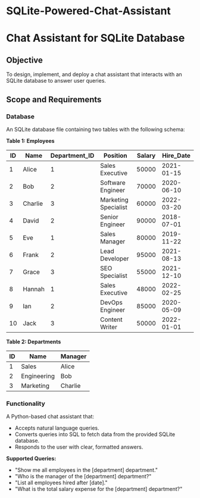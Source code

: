 # SQLite-Powered-Chat-Assistant
# Chat Assistant for SQLite Database

## Objective

To design, implement, and deploy a chat assistant that interacts with an SQLite database to answer user queries.

## Scope and Requirements

### Database

An SQLite database file containing two tables with the following schema:

**Table 1: Employees**

| ID  | Name     | Department_ID | Position            | Salary | Hire_Date  |
|-----|----------|---------------|---------------------|--------|------------|
| 1   | Alice    | 1             | Sales Executive     | 50000  | 2021-01-15|
| 2   | Bob      | 2             | Software Engineer   | 70000  | 2020-06-10|
| 3   | Charlie  | 3             | Marketing Specialist| 60000  | 2022-03-20|
| 4   | David    | 2             | Senior Engineer     | 90000  | 2018-07-01|
| 5   | Eve      | 1             | Sales Manager       | 80000  | 2019-11-22|
| 6   | Frank    | 2             | Lead Developer      | 95000  | 2021-08-13|
| 7   | Grace    | 3             | SEO Specialist      | 55000  | 2021-12-10|
| 8   | Hannah   | 1             | Sales Executive     | 48000  | 2022-02-25|
| 9   | Ian      | 2             | DevOps Engineer     | 85000  | 2020-05-09|
| 10  | Jack     | 3             | Content Writer      | 50000  | 2022-01-01|

**Table 2: Departments**

| ID | Name        | Manager |
|----|-------------|---------|
| 1  | Sales       | Alice   |
| 2  | Engineering | Bob     |
| 3  | Marketing   | Charlie |

### Functionality

A Python-based chat assistant that:

- Accepts natural language queries.
- Converts queries into SQL to fetch data from the provided SQLite database.
- Responds to the user with clear, formatted answers.

**Supported Queries:**

- "Show me all employees in the [department] department."
- "Who is the manager of the [department] department?"
- "List all employees hired after [date]."
- "What is the total salary expense for the [department] department?"






